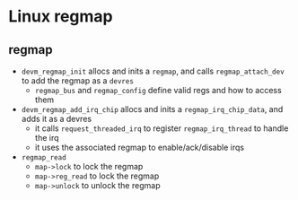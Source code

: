 Linux regmap
============

## regmap

- `devm_regmap_init` allocs and inits a `regmap`, and calls
  `regmap_attach_dev` to add the regmap as a `devres`
  - `regmap_bus` and `regmap_config` define valid regs and how to access them
- `devm_regmap_add_irq_chip` allocs and inits a `regmap_irq_chip_data`, and
  adds it as a devres
  - it calls `request_threaded_irq` to register `regmap_irq_thread` to handle
    the irq
  - it uses the associated regmap to enable/ack/disable irqs
- `regmap_read`
  - `map->lock` to lock the regmap
  - `map->reg_read` to lock the regmap
  - `map->unlock` to unlock the regmap
